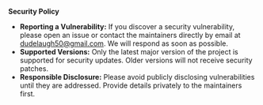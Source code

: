 **Security Policy**
- **Reporting a Vulnerability:**
If you discover a security vulnerability, please open an issue or contact the maintainers directly by email at dudelaugh50@gmail.com. We will respond as soon as possible.
- **Supported Versions:**
Only the latest major version of the project is supported for security updates. Older versions will not receive security patches.
- **Responsible Disclosure:**
Please avoid publicly disclosing vulnerabilities until they are addressed. Provide details privately to the maintainers first.
